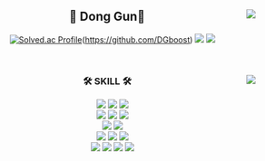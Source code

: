 <div align="center">
  
  <img align="right" src="http://mazassumnida.wtf/api/v2/generate_badge?boj=wjddmadl97"/>
  
## 👋 Dong Gun👋 
  

  [![Solved.ac Profile](http://mazassumnida.wtf/api/v2/generate_badge?boj=iuboost8)](https://solved.ac/iuboost8/)(https://github.com/DGboost) <a href="https://doteloper.tistory.com"><img src="https://img.shields.io/badge/-TechBlog-20C997?style=flat-square&logo=Velog&logoColor=white&"/></a> <a href="https://lava-thrush-ec8.notion.site/6c06cb79f2474823861cb102c593f855"><img src="https://img.shields.io/badge/-Portfolio-000000?style=flat-square&logo=Notion&logoColor=white"/></a>  


  <br>
 
</div>


<div align="center">
  
  <img align="right" src="https://github-readme-stats.vercel.app/api/top-langs/?username=DGboost&layout=compact&hide=javascript,css,scss&theme=dracula&langs_count=8"/>
  
  ### 🛠 SKILL 🛠
 
  <img src="https://img.shields.io/badge/-JAVA-007396?style=flat-square&logo=java&logoColor=white"> <img src="https://img.shields.io/badge/-Spring Boot-6DB33F?style=flat-square&logo=SpringBoot&logoColor=white"/> <img src="https://img.shields.io/badge/-Gradle-02303A?style=flat-square&logo=Gradle"/>
<br>
<img src="https://img.shields.io/badge/Python-3776AB?style=flat-square&logo=Python&logoColor=white"/> <img src="https://img.shields.io/badge/-Flask-000000?style=flat-square&logo=Flask"/> <img src="https://img.shields.io/badge/TensorFlow-FF6F00?style=flat-square&logo=TensorFlow&logoColor=white"/>
<br>
<img src="https://img.shields.io/badge/PHP-777BB4?style=flat-square&logo=PHP&logoColor=white"/> <img src="https://img.shields.io/badge/Laravel-FF2D20?style=flat-square&logo=Laravel&logoColor=white"/>
<br>
<img src="https://img.shields.io/badge/MySQL-4479A1?style=flat-square&logo=MySQL&logoColor=white"/> <img src="https://img.shields.io/badge/MariaDB-003545?style=flat-square&logo=MariaDB&logoColor=white"/> <img src="https://img.shields.io/badge/Firebase-FFCA28?style=flat-square&logo=Firebase&logoColor=white"/>
  <br>
  <img src="https://img.shields.io/badge/Amazon AWS-232F3E?style=flat-square&logo=Amazon AWS&logoColor=white"/> <img src="https://img.shields.io/badge/Ubuntu-E95420?style=flat-square&logo=Ubuntu&logoColor=white"/> <img src="https://img.shields.io/badge/Docker-2496ED?style=flat-square&logo=Docker&logoColor=white"/> <img src="https://img.shields.io/badge/NGINX-009639?style=flat-square&logo=NGINX&logoColor=white"/>
  <br>
 
</div>
